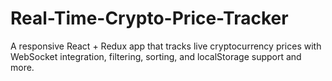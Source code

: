 # Real-Time-Crypto-Price-Tracker
A responsive React + Redux app that tracks live cryptocurrency prices with WebSocket integration, filtering, sorting, and localStorage support and more.
